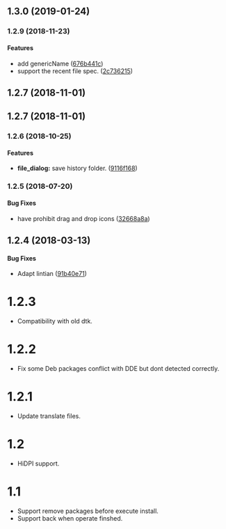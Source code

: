 <a name="1.3.0"></a>
## 1.3.0 (2019-01-24)




<a name="1.2.9"></a>
### 1.2.9 (2018-11-23)


#### Features

*   add genericName ([676b441c](https://github.com/linuxdeepin/deepin-deb-installer/commit/676b441c13051a28a962116bb4f9db5abced3d99))
*   support the recent file spec. ([2c736215](https://github.com/linuxdeepin/deepin-deb-installer/commit/2c7362153eb2ea70a860a65a4ba70b870d0174bb))



<a name="1.2.8"></a>
## 1.2.7 (2018-11-01)




<a name="1.2.7"></a>
## 1.2.7 (2018-11-01)




<a name="1.2.6"></a>
### 1.2.6 (2018-10-25)


#### Features

* **file_dialog:**  save history folder. ([9116f168](https://github.com/linuxdeepin/deepin-deb-installer/commit/9116f1688758627894192d08f5e08ef769eedba4))



<a name="1.2.5"></a>
### 1.2.5 (2018-07-20)


#### Bug Fixes

*   have prohibit drag and drop icons ([32668a8a](https://github.com/linuxdeepin/deepin-deb-installer/commit/32668a8aa9911cf81028668effba0ecd22479f94))



<a name="1.2.4"></a>
## 1.2.4 (2018-03-13)


#### Bug Fixes

*   Adapt lintian ([91b40e71](91b40e71))



# 1.2.3
- Compatibility with old dtk.
# 1.2.2
- Fix some Deb packages conflict with DDE but dont detected correctly.
# 1.2.1
- Update translate files.
# 1.2
- HiDPI support.
# 1.1
- Support remove packages before execute install.
- Support back when operate finshed.
